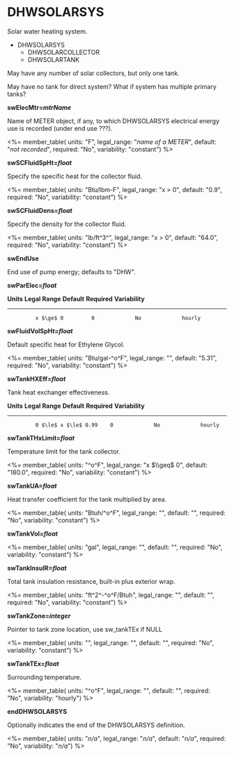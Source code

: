 # DHWSOLARSYS

Solar water heating system.

- DHWSOLARSYS
    - DHWSOLARCOLLECTOR
    - DHWSOLARTANK

May have any number of solar collectors, but only one tank.

May have no tank for direct system? What if system has multiple primary tanks?

**swElecMtr=*mtrName***

Name of METER object, if any, to which DHWSOLARSYS electrical energy use is recorded (under end use ???).

<%= member_table(
  units: "F",
  legal_range: "*name of a METER*",
  default: "*not recorded*",
  required: "No",
  variability: "constant") %>

**swSCFluidSpHt=*float***

Specify the specific heat for the collector fluid.

<%= member_table(
  units: "Btu/lbm-F",
  legal_range: "x $>$ 0",
  default: "0.9",
  required: "No",
  variability: "constant") %>

**swSCFluidDens=*float***

Specify the density for the collector fluid.

<%= member_table(
  units: "lb/ft^3^",
  legal_range: "x $>$ 0",
  default: "64.0",
  required: "No",
  variability: "constant") %>

**swEndUse**

End use of pump energy; defaults to "DHW".
  
**swParElec=*float***

**Units**   **Legal Range**   **Default**   **Required**   **Variability**
----------- ----------------- ------------- -------------- -----------------
			 x $\ge$ 0         0             No             hourly

**swFluidVolSpHt=*float***
 
Default specific heat for Ethylene Glycol.

<%= member_table(
  units: "Btu/gal-^o^F",
  legal_range: "",
  default: "5.31",
  required: "No",
  variability: "constant") %>

**swTankHXEff=*float***

Tank heat exchanger effectiveness.

**Units**   **Legal Range**         **Default**   **Required**   **Variability**
----------- ---------------------   ------------- -------------- -----------------
			 0 $\le$ x $\le$ 0.99    0             No             hourly

**swTankTHxLimit=*float***

Temperature limit for the tank collector.

<%= member_table(
  units: "^o^F",
  legal_range: "x $\\geq$ 0",
  default: "180.0",
  required: "No",
  variability: "constant") %>

**swTankUA=*float***

Heat transfer coefficient for the tank multiplied by area.
  
<%= member_table(
  units: "Btuh/^o^F",
  legal_range: "",
  default: "",
  required: "No",
  variability: "constant") %>

**swTankVol=*float***

<%= member_table(
  units: "gal",
  legal_range: "",
  default: "",
  required: "No",
  variability: "constant") %>

**swTankInsulR=*float***

Total tank insulation resistance, built-in plus exterior wrap.
  
<%= member_table(
  units: "ft^2^-^o^F/Btuh",
  legal_range: "",
  default: "",
  required: "No",
  variability: "constant") %>

**swTankZone=*integer***

Pointer to tank zone location, use sw_tankTEx if NULL

<%= member_table(
  units: "",
  legal_range: "",
  default: "",
  required: "No",
  variability: "constant") %>

**swTankTEx=*float***

Surrounding temperature.

<%= member_table(
  units: "^o^F",
  legal_range: "",
  default: "",
  required: "No",
  variability: "hourly") %>

**endDHWSOLARSYS**

Optionally indicates the end of the DHWSOLARSYS definition.

<%= member_table(
  units: "*n/a*",
  legal_range: "*n/a*",
  default: "*n/a*",
  required: "No",
  variability: "*n/a*") %>

